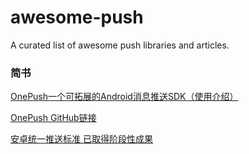 # awesome-push
A curated list of awesome push libraries and articles.

### 简书
[OnePush一个可拓展的Android消息推送SDK（使用介绍）](http://www.jianshu.com/p/91adbbde31e0)

[OnePush GitHub链接](https://github.com/pengyuantao/OnePush)

[安卓统一推送标准 已取得阶段性成果](https://mp.weixin.qq.com/s/qMfUm2fsOS6EHHaa1nbdpw)
